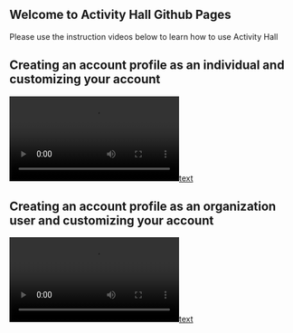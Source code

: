 ## Welcome to Activity Hall Github Pages

Please use the instruction videos below to learn how to use Activity Hall

## Creating an account profile as an individual and customizing your account

[![text](video_sources/individualuser.webm)](video_sources/individualuser.webm)

## Creating an account profile as an organization user and customizing your account

[![text](video_sources/individualuser.webm)](video_sources/organizationuser.webm)

